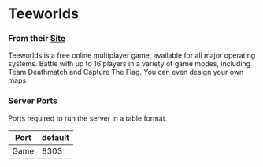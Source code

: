 # Teeworlds
### From their [Site](https://www.teeworlds.com/)
Teeworlds is a free online multiplayer game, available for all major operating systems. Battle with up to 16 players in a variety of game modes, including Team Deathmatch and Capture The Flag. You can even design your own maps

### Server Ports
Ports required to run the server in a table format.

| Port    | default |
|---------|---------|
| Game    | 8303    |
